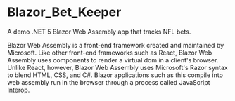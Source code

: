 # Blazor_Bet_Keeper
A demo .NET 5 Blazor Web Assembly app that tracks NFL bets.

Blazor Web Assembly is a front-end framework created and maintained by Microsoft.  Like other front-end frameworks such as React, Blazor Web Assembly uses components to render a virtual dom in a client's browser.  Unlike React, however, Blazor Web Assembly uses Microsoft's Razor syntax to blend HTML, CSS, and C#.  Blazor applications such as this compile into web assembly run in the browser through a process called JavaScript Interop.  
